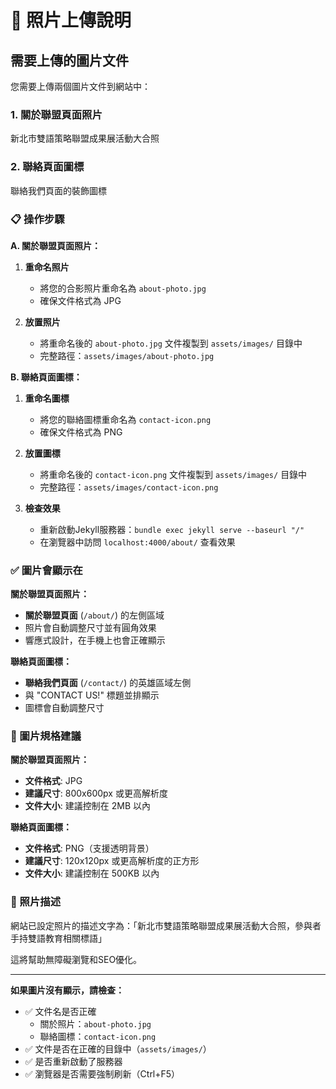 # 📸 照片上傳說明

## 需要上傳的圖片文件

您需要上傳兩個圖片文件到網站中：

### 1. 關於聯盟頁面照片
新北市雙語策略聯盟成果展活動大合照

### 2. 聯絡頁面圖標
聯絡我們頁面的裝飾圖標

### 📋 操作步驟

**A. 關於聯盟頁面照片：**
1. **重命名照片**
   - 將您的合影照片重命名為 `about-photo.jpg`
   - 確保文件格式為 JPG

2. **放置照片**
   - 將重命名後的 `about-photo.jpg` 文件複製到 `assets/images/` 目錄中
   - 完整路徑：`assets/images/about-photo.jpg`

**B. 聯絡頁面圖標：**
1. **重命名圖標**
   - 將您的聯絡圖標重命名為 `contact-icon.png`
   - 確保文件格式為 PNG

2. **放置圖標**
   - 將重命名後的 `contact-icon.png` 文件複製到 `assets/images/` 目錄中
   - 完整路徑：`assets/images/contact-icon.png`

3. **檢查效果**
   - 重新啟動Jekyll服務器：`bundle exec jekyll serve --baseurl "/"`
   - 在瀏覽器中訪問 `localhost:4000/about/` 查看效果

### ✅ 圖片會顯示在

**關於聯盟頁面照片：**
- **關於聯盟頁面** (`/about/`) 的左側區域
- 照片會自動調整尺寸並有圓角效果
- 響應式設計，在手機上也會正確顯示

**聯絡頁面圖標：**
- **聯絡我們頁面** (`/contact/`) 的英雄區域左側
- 與 "CONTACT US!" 標題並排顯示
- 圖標會自動調整尺寸

### 🔧 圖片規格建議

**關於聯盟頁面照片：**
- **文件格式**: JPG
- **建議尺寸**: 800x600px 或更高解析度
- **文件大小**: 建議控制在 2MB 以內

**聯絡頁面圖標：**
- **文件格式**: PNG（支援透明背景）
- **建議尺寸**: 120x120px 或更高解析度的正方形
- **文件大小**: 建議控制在 500KB 以內

### 📝 照片描述

網站已設定照片的描述文字為：「新北市雙語策略聯盟成果展活動大合照，參與者手持雙語教育相關標語」

這將幫助無障礙瀏覽和SEO優化。

---

**如果圖片沒有顯示，請檢查：**
- ✅ 文件名是否正確
  - 關於照片：`about-photo.jpg`
  - 聯絡圖標：`contact-icon.png`
- ✅ 文件是否在正確的目錄中（`assets/images/`）
- ✅ 是否重新啟動了服務器
- ✅ 瀏覽器是否需要強制刷新（Ctrl+F5） 